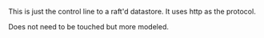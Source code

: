 
This is just the control line to a raft'd datastore. It uses http as the protocol.

Does not need to be touched but more modeled.



